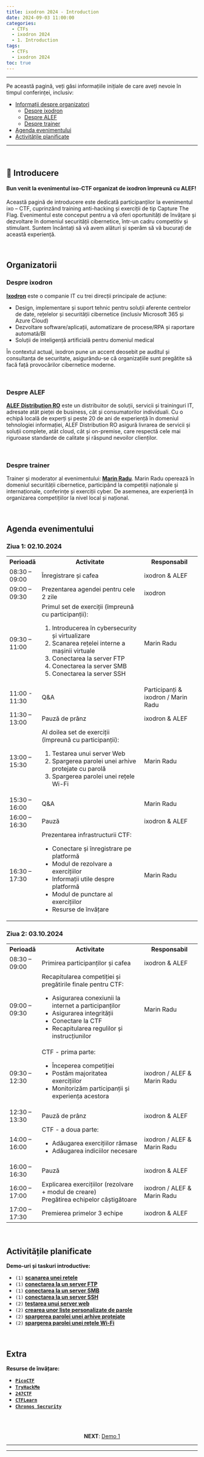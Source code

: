 ```yaml
---
title: ixodron 2024 - Introduction
date: 2024-09-03 11:00:00
categories:
  - CTFs
  - ixodron 2024
  - 1. Introduction
tags:
  - CTFs
  - ixodron 2024
toc: true
---
```


---

Pe această pagină, veți găsi informațiile inițiale de care aveți nevoie în timpul conferinței, inclusiv:

- [Informații despre organizatori](#Organizatorii)
  - [Despre ixodron](#Despre-ixodron)
  - [Despre ALEF](#Despre-ALEF)
  - [Despre trainer](#Despre-trainer)
- [Agenda evenimentului](#Agenda-evenimentului)
- [Activitățile planificate](#Activitățile-planificate)

---
<!-- more -->

<br>

## 👾 Introducere

#### Bun venit la evenimentul ixo-CTF organizat de ixodron împreună cu ALEF!

Această pagină de introducere este dedicată participanților la evenimentul ixo – CTF, cuprinzând training anti-hacking și exerciții de tip Capture The Flag. Evenimentul este conceput pentru a vă oferi oportunități de învățare și dezvoltare în domeniul securității cibernetice, într-un cadru competitiv și stimulant. 
Suntem încântați să vă avem alături și sperăm să vă bucurați de această experiență.


<br>

## Organizatorii

### Despre ixodron

<a href="https://ixodron.ro" target="_">**Ixodron**</a> este o companie IT cu trei direcții principale de acțiune:
- Design, implementare și suport tehnic pentru soluții aferente centrelor de date, rețelelor și securității cibernetice (inclusiv Microsoft 365 și Azure Cloud)
- Dezvoltare software/aplicații, automatizare de procese/RPA și raportare automată/BI
- Soluții de inteligență artificială pentru domeniul medical

În contextul actual, ixodron pune un accent deosebit pe auditul și consultanța de securitate, asigurându-se că organizațiile sunt pregătite să facă față provocărilor cibernetice moderne.

<br>

### Despre ALEF

<a href="https://www.alef.com/ro/" target="_">**ALEF Distribution RO**</a> este un distribuitor de soluții, servicii și traininguri IT, adresate atât pieței de business, cât și consumatorilor individuali. Cu o echipă locală de experți și peste 20 de ani de experiență în domeniul tehnologiei informației, ALEF Distribution RO asigură livrarea de servicii și soluții complete, atât cloud, cât și on-premise, care respectă cele mai riguroase standarde de calitate și răspund nevoilor clienților.

<br>

### Despre trainer

Trainer și moderator al evenimentului: <a href="https://www.linkedin.com/in/radumarin001/" target="_blank">**Marin Radu**</a>.
Marin Radu operează în domeniul securității cibernetice, participând la competiții naționale și internaționale, conferințe și exerciții cyber. De asemenea, are experiență în organizarea competițiilor la nivel local și național.


<br>

## Agenda evenimentului

### Ziua 1: 02.10.2024

<table>
  <tr>
    <th style="width:15%">Perioadă</th>
    <th style="width:55%">Activitate</th>
    <th style="width:30%">Responsabil</th>
  </tr>
  <tr>
    <td>08:30 – 09:00</td>
    <td>Înregistrare și cafea</td>
    <td>ixodron & ALEF</td>
  </tr>
  <tr>
    <td>09:00 – 09:30</td>
    <td>Prezentarea agendei pentru cele 2 zile</td>
    <td>ixodron</td>
  </tr>
  <tr>
    <td>09:30 – 11:00</td>
    <td>
      Primul set de exerciții (împreună cu participanții):
      <ol>
        <li>Introducerea în cybersecurity și virtualizare</li>
        <li>Scanarea rețelei interne a mașinii virtuale</li>
        <li>Conectarea la server FTP</li>
        <li>Conectarea la server SMB</li>
        <li>Conectarea la server SSH</li>
      </ol>
    </td>
    <td>Marin Radu</td>
  </tr>
  <tr>
    <td>11:00 - 11:30</td>
    <td>Q&A</td>
    <td>Participanți & ixodron / Marin Radu</td>
  </tr>
  <tr>
    <td>11:30 – 13:00</td>
    <td>Pauză de prânz</td>
    <td>ixodron & ALEF</td>
  </tr>
  <tr>
    <td>13:00 – 15:30</td>
    <td>
      Al doilea set de exerciții (împreună cu participanții):
      <ol>
        <li>Testarea unui server Web</li>
        <li>Spargerea parolei unei arhive protejate cu parolă</li>
        <li>Spargerea parolei unei rețele Wi-Fi</li>
      </ol>
    </td>
    <td>Marin Radu</td>
  </tr>
  <tr>
    <td>15:30 – 16:00</td>
    <td>Q&A</td>
    <td>Marin Radu</td>
  </tr>
  <tr>
    <td>16:00 – 16:30</td>
    <td>Pauză</td>
    <td>ixodron & ALEF</td>
  </tr>
  <tr>
    <td>16:30 – 17:30</td>
    <td>
      Prezentarea infrastructurii CTF:
      <ul>
        <li>Conectare și înregistrare pe platformă</li>
        <li>Modul de rezolvare a exercițiilor</li>
        <li>Informații utile despre platformă</li>
        <li>Modul de punctare al exercițiilor</li>
        <li>Resurse de învățare</li>
      </ul>
    </td>
    <td>Marin Radu</td>
  </tr>
</table>

### Ziua 2: 03.10.2024

<table>
  <tr>
    <th style="width:15%">Perioadă</th>
    <th style="width:55%">Activitate</th>
    <th style="width:30%">Responsabil</th>
  </tr>
  <tr>
    <td>08:30 – 09:00</td>
    <td>Primirea participanților și cafea</td>
    <td>ixodron & ALEF</td>
  </tr>
  <tr>
    <td>09:00 – 09:30</td>
    <td>
      Recapitularea competiției și pregătirile finale pentru CTF:
      <ul>
        <li>Asigurarea conexiunii la internet a participanților</li>
        <li>Asigurarea integrității</li>
        <li>Conectare la CTF</li>
        <li>Recapitularea regulilor și instrucțiunilor</li>
      </ul>
    </td>
    <td>Marin Radu</td>
  </tr>
  <tr>
    <td>09:30 – 12:30</td>
    <td>
      CTF - prima parte:
      <ul>
        <li>Începerea competiției</li>
        <li>Postăm majoritatea exercițiilor</li>
        <li>Monitorizăm participanții și experiența acestora</li>
      </ul>
    </td>
    <td>ixodron / ALEF & Marin Radu</td>
  </tr>
  <tr>
    <td>12:30 – 13:30</td>
    <td>Pauză de prânz</td>
    <td>ixodron & ALEF</td>
  </tr>
  <tr>
    <td>14:00 – 16:00</td>
    <td>
      CTF - a doua parte:
      <ul>
        <li>Adăugarea exercițiilor rămase</li>
        <li>Adăugarea indiciilor necesare</li>
      </ul>
    </td>
    <td>ixodron / ALEF & Marin Radu</td>
  </tr>
  <tr>
    <td>16:00 – 16:30</td>
    <td>Pauză</td>
    <td>ixodron & ALEF</td>
  </tr>
  <tr>
    <td>16:00 – 17:00</td>
    <td>
      Explicarea exercițiilor (rezolvare + modul de creare) <br> Pregătirea echipelor câștigătoare
    </td>
    <td>ixodron / ALEF & Marin Radu</td>
  </tr>
  <tr>
    <td>17:00 – 17:30</td>
    <td>Premierea primelor 3 echipe</td>
    <td>ixodron & ALEF</td>
  </tr>
</table>

<br>

## Activitățile planificate

**Demo-uri și taskuri introductive:**

- `(1)` <a href="https://chronossec.site/CTFs/ixodron/Demo/1/#1-Scanarea-retelei" target="_blank">**scanarea unei rețele**</a>
- `(1)` <a href="https://chronossec.site/CTFs/ixodron/Demo/1/#2-Server-FTP" target="_blank">**conectarea la un server FTP**</a>
- `(1)` <a href="https://chronossec.site/CTFs/ixodron/Demo/1/#3-Server-SMB" target="_blank">**conectarea la un server SMB**</a>
- `(1)` <a href="https://chronossec.site/CTFs/ixodron/Demo/1/#4-Server-SSH" target="_blank">**conectarea la un server SSH**</a>
- `(2)` <a href="https://chronossec.site/CTFs/ixodron/Demo/2/#1-Server-web" target="_blank">**testarea unui server web**</a>
- `(2)` <a href="https://chronossec.site/CTFs/ixodron/Demo/2/#2-Parole-personalizate" target="_blank">**crearea unor liste personalizate de parole**</a>
- `(2)` <a href="https://chronossec.site/CTFs/ixodron/Demo/2/#3-Arhiva-ZIP" target="_blank">**spargerea parolei unei arhive protejate**</a>
- `(2)` <a href="https://chronossec.site/CTFs/ixodron/Demo/2/#4-Wi-Fi" target="_blank">**spargerea parolei unei rețele Wi-Fi**</a>


<br>

## Extra
**Resurse de învățare:**
- <a href="https://play.picoctf.org/practice" target="_blank">**`PicoCTF`**</a>
- <a href="https://tryhackme.com/hacktivities?tab=search" target="_blank">**`TryHackMe`**</a>
- <a href="https://247ctf.com/dashboard" target="_blank">**`247CTF`**</a>
- <a href="https://ctflearn.com/challenge/1/browse" target="_blank">**`CTFLearn`**</a>
- <a href="https://chronos-security.notion.site/Learning-resources-652c504eb73b46daa5fa5a79be840624?pvs=4" target="_blank">**`Chronos Secrurity`**</a>

<br>
<br>

<p style="text-align:center">
  <b>NEXT</b>: <a href="/CTFs/ixodron/Demo/1/" target="_blank">Demo 1</a>
</p>

---
---